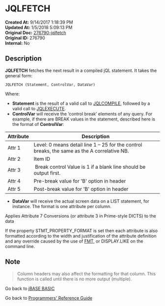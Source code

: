 # JQLFETCH

**Created At:** 9/14/2017 1:18:39 PM  
**Updated At:** 1/5/2018 5:09:13 PM  
**Original Doc:** [276790-jqlfetch](https://docs.jbase.com/36868-jbase-basic/276790-jqlfetch)  
**Original ID:** 276790  
**Internal:** No  

## Description

**JQLFETCH** fetches the next result in a compiled jQL statement. It takes the general form:

```
JQLFETCH (Statement, ControlVar, DataVar)
```

Where:

- **Statement** is the result of a valid call to [JQLCOMPILE](./../jqlcompile), followed by a valid call to [JQLEXECUTE](./../jqlexecute).
- **ControlVar** will receive the ‘control break’ elements of any query. For example, if there are BREAK values in the statement, described here is the format of **ControlVar**:

| Attribute| Description|
| --- | --- |
| Attr 1 | Level: 0 means detail line 1 – 25 for the control breaks, the same as the A correlative NB.|
| Attr 2| Item ID|
| Attr 3|  Break control Value is 1 if a blank line should be output first.|
| Attr 4| Pre-break value for 'B' option in header |
| Attr 5| Post-break value for 'B' option in header|

- **DataVar** will receive the actual screen data on a LIST statement, for instance. The format is one attribute per column.

Applies Attribute 7 Conversions (or attribute 3 in Prime-style DICTS) to the data

If the property STMT\_PROPERTY\_FORMAT is set then each attribute is also formatted according to the width and justification of the attribute definition and any override caused by the use of [FMT](./../fmt), or DISPLAY.LIKE on the command line.

## Note

> Column headers may also affect the formatting for that column. This function is called until there is no more output (multiple).

Go back to [jBASE BASIC](./../README.md)

Go back to [Programmers' Reference Guide](./../../reference-guides/jbc/README.md)

  
<PageFooter />
